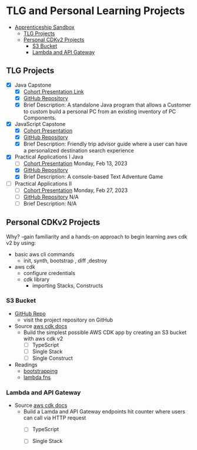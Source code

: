 # TLG and Personal Learning Projects

- [Apprenticeship Sandbox](#apprenticeship-sandbox)
  - [TLG Projects](#tlg-projects)
  - [Personal CDKv2 Projects](#personal-cdkv2-projects)
    - [S3 Bucket](#s3-bucket)
    - [Lambda and API Gateway](#lambda-and-api-gateway)

## TLG Projects

- [x] Java Capstone 
  - [x] [Cohort Presentation Link](http://tlglearning.adobeconnect.com/pc08pe8blrp7/)
  - [x] [GitHub Repository](https://github.com/brandonyrigan/pcbuilder)
  - [x] Brief Description: A standalone Java program that allows a Customer to custom build a personal PC from an existing inventory of PC Components.
- [x] JavaScript Capstone 
  - [x] [Cohort Presentation](http://tlglearning.adobeconnect.com/pk5u968li27n/)
  - [x] [GitHub Repository](https://github.com/HodoPile/hodopile_server2)
  - [x] Brief Description: Friendly trip advisor guide where a user can have a personalized destination search experience
- [x] Practical Applications I Java
  - [ ] [Cohort Presentation](#) Monday, Feb 13, 2023
  - [x] [GitHub Repository](https://github.com/tlg-22-10-sde-10/temple-jog)
  - [x] Brief Description: A console-based Text Adventure Game
- [ ] Practical Applications II
  - [ ] [Cohort Presentation](#) Monday, Feb 27, 2023
  - [ ] [GitHub Repository](#) N/A
  - [ ] Brief Description: N/A

## Personal CDKv2 Projects
Why?
-gain familiarity and a hands-on approach to begin learning aws cdk v2 by using:
  - basic aws cli commands
    - init, synth, bootstrap , diff ,destroy
  - aws cdk
    - configure credentials
    - cdk library
      - importing Stacks, Constructs

### S3 Bucket 
- [GitHub Repo](https://github.com/Amazon-Sandbox/S3_aws_cdk) 
  - visit the project repository on GitHub
- Source [aws cdk docs](https://docs.aws.amazon.com/cdk/v2/guide/hello_world.html#hello_world_tutorial_destroy)
  - Build the simplest possible AWS CDK app by creating an S3 bucket with aws cdk v2
    - [ ] TypeScript
    - [ ] Single Stack
    - [ ] Single Construct
- Readings
  - [bootstrapping](https://docs.aws.amazon.com/cdk/v2/guide/bootstrapping.html)
  - [lambda fns](https://docs.aws.amazon.com/lambda/latest/dg/lambda-nodejs.html)

### Lambda and API Gateway
- Source [aws cdk docs](https://cdkworkshop.com/)
  - Build a Lamda and API Gateway endpoints hit counter where users can call via HTTP request 
    - [ ] TypeScript
    - [ ] Single Stack


